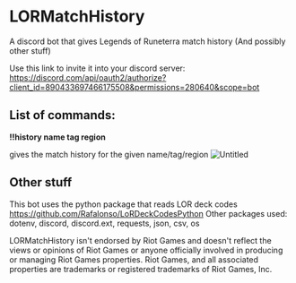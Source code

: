 # LORMatchHistory
A discord bot that gives Legends of Runeterra match history (And possibly other stuff)

Use this link to invite it into your discord server: https://discord.com/api/oauth2/authorize?client_id=890433697466175508&permissions=280640&scope=bot

## List of commands:
**!!history name tag region**

gives the match history for the given name/tag/region
![Untitled](https://user-images.githubusercontent.com/38494422/134842872-2ce7304d-98c6-47d4-811e-0eea08f34b04.png)



## Other stuff
This bot uses the python package that reads LOR deck codes https://github.com/Rafalonso/LoRDeckCodesPython
Other packages used: dotenv, discord, discord.ext, requests, json, csv, os

LORMatchHistory isn't endorsed by Riot Games and doesn't reflect the views or opinions of Riot Games or anyone officially involved in producing or managing Riot Games properties. Riot Games, and all associated properties are trademarks or registered trademarks of Riot Games, Inc.
